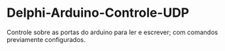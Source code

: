 # Delphi-Arduino-Controle-UDP
Controle sobre as portas do arduino para ler e escrever; com comandos previamente configurados.
